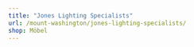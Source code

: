 ```yaml
---
title: "Jones Lighting Specialists"
url: /mount-washington/jones-lighting-specialists/
shop: Möbel
---
```

